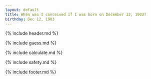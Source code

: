 ```yaml
---
layout: default
title: When was I conceived if I was born on December 12, 1903?
birthday: Dec 12, 1903
---
```


{% include header.md %}

{% include guess.md %}

{% include calculate.md %}

{% include safety.md %}

{% include footer.md %}



